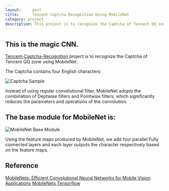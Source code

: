 ```yaml
---
layout:     post
title:      Tencent Captcha Recognition Using MobileNet
category: project
description: This project is to recognize the Captcha of Tencent QQ zone.
---
```


## This is the magic CNN.

[Tencent-Captcha-Recognition][1] project is to recognize the Captcha of Tencent QQ zone using MobileNet.

The Captcha contains four English characters:

![Captcha Sample](http://bohaohan.github.io/images/projects/cap_sample.png)

Instead of using regular convolutional filter, MobileNet adopts the combination of Deptwise filters
and Pointwise filters, which significantly reduces the parameters and operations of the convolution.


## The base module for MobileNet is:
![MobileNet Base Module](http://bohaohan.github.io/images/projects/mobilenet.png)

Using the feature maps produced by MobileNet, we add four parallel Fully connected layers and each layer outputs
the character respectively based on the feature maps.


## Reference
[MobileNets: Efficient Convolutional Neural Networks for Mobile Vision Applications](https://arxiv.org/abs/1704.04861)
[MobileNets Tensorflow](https://github.com/Zehaos/MobileNet)






  [1]: https://github.com/bohaohan/Tencent-Captcha-Recognition





  

